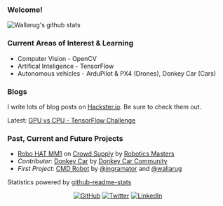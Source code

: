 ### Welcome!
<!--
**wallarug/wallarug** is a ✨ _special_ ✨ repository because its `README.md` (this file) appears on your GitHub profile.

Here are some ideas to get you started:

- 🔭 I’m currently working on ...
- 🌱 I’m currently learning ...
- 👯 I’m looking to collaborate on ...
- 🤔 I’m looking for help with ...
- 💬 Ask me about ...
- 📫 How to reach me: ...
- 😄 Pronouns: ...
- ⚡ Fun fact: ...
-->

<!--
<p>
	<img align="left" src="https://github-readme-stats.vercel.app/api?username=wallarug&count_private=true&show_icons=true&theme=dark&hide=issues,prs" />
	<img align="left" src="https://github-readme-stats.vercel.app/api/top-langs/?username=wallarug&hide=Processing,css&theme=dark" />
</p>	 
-->

![Wallarug's github stats](https://github-readme-stats.vercel.app/api?username=wallarug&count_private=true&show_icons=true&theme=dark&hide=issues,prs)

### Current Areas of Interest & Learning
* Computer Vision - OpenCV 
* Artifical Inteligence - TensorFlow
* Autonomous vehicles - ArduPilot & PX4 (Drones), Donkey Car (Cars)

### Blogs

I write lots of blog posts on [Hackster.io](https://www.hackster.io/wallarug/projects).  Be sure to check them out.

Latest:  [GPU vs CPU - TensorFlow Challenge](https://www.hackster.io/wallarug/gpu-vs-cpu-tensorflow-challenge-331237)


### Past, Current and Future Projects

* [Robo HAT MM1](http://robohatmm1-docs.readthedocs.io/) on [Crowd Supply](https://www.crowdsupply.com/robotics-masters/robo-hat-mm1) by [Robotics Masters](https://roboticsmasters.co)
* _Contributer_: [Donkey Car](http://docs.donkeycar.com/) by [Donkey Car Community](https://www.donkeycar.com/)
* _First Project_: [CMD Robot](https://github.com/ingramator/cmd-robot) by [@ingramator](https://github.com/ingramator/) and [@wallarug](https://github.com/wallarug)

Statistics powered by [github-readme-stats](https://github.com/anuraghazra/github-readme-stats)

<p align="center">
	<a href="https://github.com/wallarug"><img src="https://img.shields.io/github/followers/wallarug.svg?label=GitHub&style=social" alt="GitHub"></a>
	<a href="https://twitter.com/wallarug"><img src="https://img.shields.io/twitter/follow/wallarug?label=Twitter&style=social" alt="Twitter"></a>
	<a href="https://www.linkedin.com/in/cian-byrne-sydney"><img src="https://img.shields.io/badge/LinkedIn--_.svg?style=social&logo=linkedin" alt="LinkedIn"></a>
</p>
